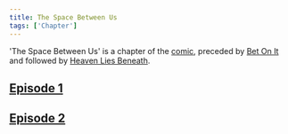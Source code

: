 ```yaml
---
title: The Space Between Us
tags: ['Chapter']
---
```

'The Space Between Us' is a chapter of the [comic](/_wiki/index.md), preceded by [Bet On It](/_wiki/bet-on-it.md) and followed by [Heaven Lies Beneath](/_wiki/heaven-lies-beneath.md).

## [Episode 1](https://tapas.io/episode/1946636)

## [Episode 2](https://tapas.io/episode/1946638)

